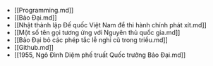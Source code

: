 - [[Programming.md]]
- [[Bảo Đại.md]]
- [[Nhật thành lập Đế quốc Việt Nam để thi hành chính phát xít.md]]
- [[Một số tên gọi tương ứng với Nguyên thủ quốc gia.md]]
- [[Bảo Đại bỏ các phép tắc lễ nghi cũ trong triều.md]]
- [[Github.md]]
- [[1955, Ngô Đình Diệm phế truất Quốc trưởng Bảo Đại.md]]
